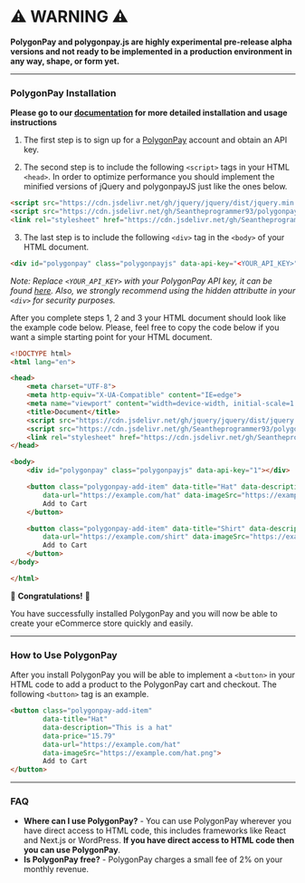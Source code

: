 # ⚠️ WARNING ⚠️
**PolygonPay and polygonpay.js are highly experimental pre-release alpha versions and not ready to be implemented in a production environment in any way, shape, or form yet.**

---

### PolygonPay Installation

**Please go to our [documentation](https://docs.polygonpay.com) for more detailed installation and usage instructions**

1) The first step is to sign up for a [PolygonPay](https://app.polygonpay.com/signup) account and obtain an API key.

2) The second step is to include the following `<script>` tags in your HTML `<head>`. In order to optimize performance you should implement the minified versions of jQuery and polygonpayJS just like the ones below.
```html
<script src="https://cdn.jsdelivr.net/gh/jquery/jquery/dist/jquery.min.js"></script>
<script src="https://cdn.jsdelivr.net/gh/Seantheprogrammer93/polygonpayjs@v2.0.0-alpha/polygonpay.min.js"></script>
<link rel="stylesheet" href="https://cdn.jsdelivr.net/gh/Seantheprogrammer93/polygonpayjs@v1.0.2-alpha/style.css">
```

3) The last step is to include the following `<div>` tag in the `<body>` of your HTML document.
```html
<div id="polygonpay" class="polygonpayjs" data-api-key="<YOUR_API_KEY>"></div>
```
*Note: Replace `<YOUR_API_KEY>` with your PolygonPay API key, it can be found [here](https://docs.polygonpay.com/dashboard). Also, we strongly recommend using the hidden attributte in your `<div>` for security purposes.*

After you complete steps 1, 2 and 3 your HTML document should look like the example code below. Please, feel free to copy the code below if you want a simple starting point for your HTML document.
```html
<!DOCTYPE html>
<html lang="en">

<head>
    <meta charset="UTF-8">
    <meta http-equiv="X-UA-Compatible" content="IE=edge">
    <meta name="viewport" content="width=device-width, initial-scale=1.0">
    <title>Document</title>
    <script src="https://cdn.jsdelivr.net/gh/jquery/jquery/dist/jquery.min.js"></script>
    <script src="https://cdn.jsdelivr.net/gh/Seantheprogrammer93/polygonpayjs@v1.0.2-alpha/polygonpay.min.js"></script>
    <link rel="stylesheet" href="https://cdn.jsdelivr.net/gh/Seantheprogrammer93/polygonpayjs@v1.0.2-alpha/style.css">
</head>

<body>
    <div id="polygonpay" class="polygonpayjs" data-api-key="1"></div>

    <button class="polygonpay-add-item" data-title="Hat" data-description="This is a hat" data-price="15.79"
        data-url="https://example.com/hat" data-imageSrc="https://example.com/hat.png">
        Add to Cart
    </button>

    <button class="polygonpay-add-item" data-title="Shirt" data-description="This is a shirt" data-price="18.79"
        data-url="https://example.com/shirt" data-imageSrc="https://example.com/shirt.png">
        Add to Cart
    </button>
</body>

</html>
```

🎉 **Congratulations!** 🎉

You have successfully installed PolygonPay and you will now be able to create your eCommerce store quickly and easily.

---

### How to Use PolygonPay

After you install PolygonPay you will be able to implement a `<button>` in your HTML code to add a product to the PolygonPay cart and checkout. The following `<button>` tag is an example.

```html
<button class="polygonpay-add-item"
        data-title="Hat" 
        data-description="This is a hat"
        data-price="15.79" 
        data-url="https://example.com/hat" 
        data-imageSrc="https://example.com/hat.png">
        Add to Cart
</button>
```
---

### FAQ
- **Where can I use PolygonPay?** - You can use PolygonPay wherever you have direct access to HTML code, this includes frameworks like React and Next.js or WordPress. **If you have direct access to HTML code then you can use PolygonPay**.
- **Is PolygonPay free?** - PolygonPay charges a small fee of 2% on your monthly revenue.
